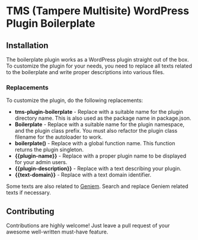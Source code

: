 # TMS (Tampere Multisite) WordPress Plugin Boilerplate

## Installation

The boilerplate plugin works as a WordPress plugin straight out of the box. To customize the plugin for your needs, you need to replace all texts related to the boilerplate and write proper descriptions into various files.

### Replacements

To customize the plugin, do the following replacements:

- **tms-plugin-boilerplate** - Replace with a suitable name for the plugin directory name. This is also used as the package name in package.json.
- **Boilerplate** - Replace with a suitable name for the plugin namespace, and the plugin class prefix. You must also refactor the plugin class filename for the autoloader to work.
- **boilerplate()** - Replace with a global function name. This function returns the plugin singleton.
- **{{plugin-name}}** - Replace with a proper plugin name to be displayed for your admin users.
- **{{plugin-description}}** - Replace with a text describing your plugin.
- **{{text-domain}}** - Replace with a text domain identifier.

Some texts are also related to [Geniem](https://www.geniem.com). Search and replace Geniem related texts if necessary.

## Contributing

Contributions are highly welcome! Just leave a pull request of your awesome well-written must-have feature.
